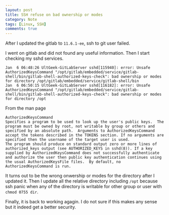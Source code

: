 ```yaml
---
layout: post
title: SSH refuse on bad ownership or modes
category: Note
tags: [Linux, SSH]
comments: true
---
```

After I updated the gitlab to `11.6.1-ee`, ssh to git user failed.

I went on gitlab and did not found any useful information. Then I start checking my sshd services.

```
Jan  6 06:48:26 UltGeek-GitLabServer sshd[115940]: error: Unsafe AuthorizedKeysCommand "/opt/gitlab/embedded/service/gitlab-shell/bin/gitlab-shell-authorized-keys-check": bad ownership or modes for directory /opt/gitlab/embedded/service/gitlab-shell/bin
Jan  6 06:50:15 UltGeek-GitLabServer sshd[116182]: error: Unsafe AuthorizedKeysCommand "/opt/gitlab/embedded/service/gitlab-shell/bin/gitlab-shell-authorized-keys-check": bad ownership or modes for directory /opt
```

From the man page

```
AuthorizedKeysCommand
Specifies a program to be used to look up the user's public keys.  The program must be owned by root, not writable by group or others and specified by an absolute path.  Arguments to AuthorizedKeysCommand accept the tokens described in the TOKENS section. If no arguments are specified then the username of the target user is used.
The program should produce on standard output zero or more lines of authorized_keys output (see AUTHORIZED_KEYS in sshd(8)). If a key supplied by AuthorizedKeysCommand does not successfully authenticate and authorize the user then public key authentication continues using the usual AuthorizedKeysFile files.  By default, no AuthorizedKeysCommand is run.
```

It turns out to be the wrong onwership or modes for the directory after I updated it. Then I update all the relative directory including `/opt` because ssh panic when any of the directory is writable for other group or user with `chmod 0755 dir`.

Finally, it is back to working agagin. I do not sure if this makes any sense but it indeed get a better security.